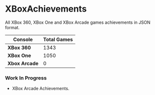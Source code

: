 # XBoxAchievements
All XBox 360, XBox One and XBox Arcade games achievements in JSON format.


| Console         | Total Games |
| --------------- | ----------- |
| **XBox 360**    | 1343        |
| **XBox One**    | 1050        |
| **Xbox Arcade** | 0           |


### Work In Progress
- XBox Arcade Achievements.
